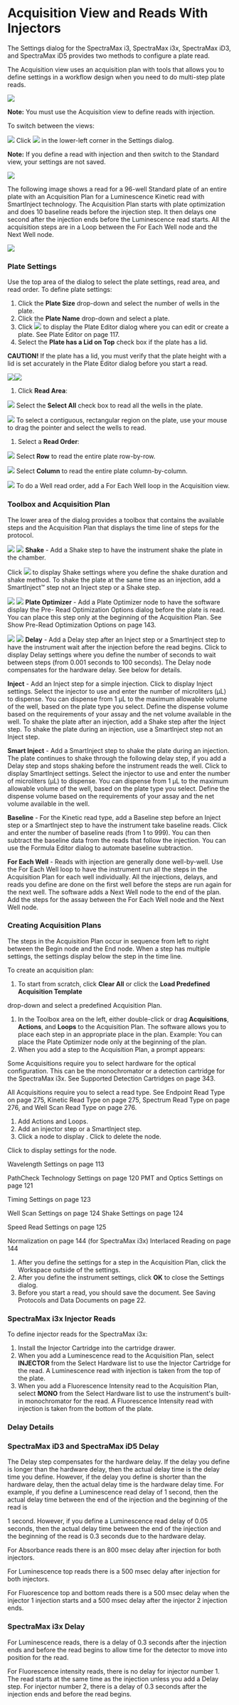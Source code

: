 # Acquisition View and Reads With Injectors

The Settings dialog for the SpectraMax i3, SpectraMax i3x, SpectraMax iD3, and SpectraMax iD5 provides two methods to configure a plate read.

The Acquisition view uses an acquisition plan with tools that allows you to define settings in a workflow design when you need to do multi-step plate reads.

![](<../../../.gitbook/assets/1 (7) (1) (1) (1) (1).png>)

**Note:** You must use the Acquisition view to define reads with injection.

To switch between the views:

![](<../../../.gitbook/assets/2 (7) (1) (1) (1) (1).png>) Click ![](<../../../.gitbook/assets/3 (3) (1) (1).jpeg>) in the lower-left corner in the Settings dialog.

**Note:** If you define a read with injection and then switch to the Standard view, your settings are not saved.

![](<../../../.gitbook/assets/4 (11) (1) (1).png>)

The following image shows a read for a 96-well Standard plate of an entire plate with an Acquisition Plan for a Luminescence Kinetic read with SmartInject technology. The Acquisition Plan starts with plate optimization and does 10 baseline reads before the injection step. It then delays one second after the injection ends before the Luminescence read starts. All the acquisition steps are in a Loop between the For Each Well node and the Next Well node.

![](<../../../.gitbook/assets/5 (2) (1).jpeg>)

### Plate Settings

Use the top area of the dialog to select the plate settings, read area, and read order. To define plate settings:

1. Click the **Plate Size** drop-down and select the number of wells in the plate.
2. Click the **Plate Name** drop-down and select a plate.
3. Click ![](<../../../.gitbook/assets/6 (2) (1).jpeg>) to display the Plate Editor dialog where you can edit or create a plate. See Plate Editor on page 117.
4. Select the **Plate has a Lid on Top** check box if the plate has a lid.

**CAUTION!** If the plate has a lid, you must verify that the plate height with a lid is set accurately in the Plate Editor dialog before you start a read.

![](<../../../.gitbook/assets/7 (4) (1) (1).png>)![](<../../../.gitbook/assets/8 (4) (1) (1).png>)

1. Click **Read Area**:

![](<../../../.gitbook/assets/9 (4) (1) (1).png>) Select the **Select All** check box to read all the wells in the plate.

![](<../../../.gitbook/assets/10 (2) (1) (1) (1).png>) To select a contiguous, rectangular region on the plate, use your mouse to drag the pointer and select the wells to read.

1. Select a **Read Order**:

![](<../../../.gitbook/assets/11 (2) (1) (1) (1).png>) Select **Row** to read the entire plate row-by-row.

![](<../../../.gitbook/assets/12 (4) (1).png>) Select **Column** to read the entire plate column-by-column.

![](<../../../.gitbook/assets/13 (4) (1).png>) To do a Well read order, add a For Each Well loop in the Acquisition view.

### Toolbox and Acquisition Plan

The lower area of the dialog provides a toolbox that contains the available steps and the Acquisition Plan that displays the time line of steps for the protocol.

![](<../../../.gitbook/assets/14 (3) (1) (1).png>) ![](<../../../.gitbook/assets/15 (3).jpeg>) **Shake** - Add a Shake step to have the instrument shake the plate in the chamber.

Click ![](<../../../.gitbook/assets/16 (3) (1) (1).png>) to display Shake settings where you define the shake duration and shake method. To shake the plate at the same time as an injection, add a SmartInject™ step not an Inject step or a Shake step.

![](<../../../.gitbook/assets/17 (4) (1) (1).png>) ![](<../../../.gitbook/assets/18 (2).jpeg>) **Plate Optimizer** - Add a Plate Optimizer node to have the software display the Pre- Read Optimization Options dialog before the plate is read. You can place this step only at the beginning of the Acquisition Plan. See Show Pre-Read Optimization Options on page 143.

![](<../../../.gitbook/assets/19 (2) (1) (1).png>) ![](<../../../.gitbook/assets/20 (1) (1) (1).jpeg>) **Delay** - Add a Delay step after an Inject step or a SmartInject step to have the instrument wait after the injection before the read begins. Click  to display Delay settings where you define the number of seconds to wait between steps (from 0.001 seconds to 100 seconds). The Delay node compensates for the hardware delay. See below for details.

&#x20; **Inject** - Add an Inject step for a simple injection. Click  to display Inject settings. Select the injector to use and enter the number of microliters (μL) to dispense. You can dispense from 1 μL to the maximum allowable volume of the well, based on the plate type you select. Define the dispense volume based on the requirements of your assay and the net volume available in the well. To shake the plate after an injection, add a Shake step after the Inject step. To shake the plate during an injection, use a SmartInject step not an Inject step.

&#x20; **Smart Inject** - Add a SmartInject step to shake the plate during an injection. The plate continues to shake through the following delay step, if you add a Delay step and stops shaking before the instrument reads the well. Click  to display SmartInject settings. Select the injector to use and enter the number of microliters (μL) to dispense. You can dispense from 1 μL to the maximum allowable volume of the well, based on the plate type you select. Define the dispense volume based on the requirements of your assay and the net volume available in the well.

&#x20; **Baseline** - For the Kinetic read type, add a Baseline step before an Inject step or a SmartInject step to have the instrument take baseline reads. Click  and enter the number of baseline reads (from 1 to 999). You can then subtract the baseline data from the reads that follow the injection. You can use the Formula Editor dialog to automate baseline subtraction.

&#x20; **For Each Well** - Reads with injection are generally done well-by-well. Use the For Each Well loop to have the instrument run all the steps in the Acquisition Plan for each well individually. All the injections, delays, and reads you define are done on the first well before the steps are run again for the next well. The software adds a Next Well node to the end of the plan. Add the steps for the assay between the For Each Well node and the Next Well node.

### Creating Acquisition Plans

The steps in the Acquisition Plan occur in sequence from left to right between the Begin node and the End node. When a step has multiple settings, the settings display below the step in the time line.

To create an acquisition plan:

1. To start from scratch, click **Clear All** or click the **Load Predefined Acquisition Template**

drop-down and select a predefined Acquisition Plan.

1. In the Toolbox area on the left, either double-click or drag **Acquisitions**, **Actions**, and **Loops** to the Acquisition Plan. The software allows you to place each step in an appropriate place in the plan. Example: You can place the Plate Optimizer node only at the beginning of the plan.
2. When you add a step to the Acquisition Plan, a prompt appears:

&#x20;Some Acquisitions require you to select hardware for the optical configuration. This can be the monochromator or a detection cartridge for the SpectraMax i3x. See Supported Detection Cartridges on page 343.

&#x20;All Acquisitions require you to select a read type. See Endpoint Read Type on page 275, Kinetic Read Type on page 275, Spectrum Read Type on page 276, and Well Scan Read Type on page 276.

1. Add Actions and Loops.
2. Add an injector step or a SmartInject step.
3. Click a node to display .  Click  to delete the node.

&#x20;Click  to display settings for the node.

&#x20;Wavelength Settings on page 113

&#x20;PathCheck Technology Settings on page 120  PMT and Optics Settings on page 121

&#x20;Timing Settings on page 123

&#x20;Well Scan Settings on page 124  Shake Settings on page 124

&#x20;Speed Read Settings on page 125

&#x20;Normalization on page 144 (for SpectraMax i3x)  Interlaced Reading on page 144

1. After you define the settings for a step in the Acquisition Plan, click the Workspace outside of the settings.
2. After you define the instrument settings, click **OK** to close the Settings dialog.
3. Before you start a read, you should save the document. See Saving Protocols and Data Documents on page 22.

### SpectraMax i3x Injector Reads

To define injector reads for the SpectraMax i3x:

1. Install the Injector Cartridge into the cartridge drawer.
2. When you add a Luminescence read to the Acquisition Plan, select **INJECTOR** from the Select Hardware list to use the Injector Cartridge for the read. A Luminescence read with injection is taken from the top of the plate.
3. When you add a Fluorescence Intensity read to the Acquisition Plan, select **MONO** from the Select Hardware list to use the instrument's built-in monochromator for the read. A Fluorescence Intensity read with injection is taken from the bottom of the plate.

### Delay Details

### SpectraMax iD3 and SpectraMax iD5 Delay

The Delay step compensates for the hardware delay. If the delay you define is longer than the hardware delay, then the actual delay time is the delay time you define. However, if the delay you define is shorter than the hardware delay, then the actual delay time is the hardware delay time. For example, if you define a Luminescence read delay of 1 second, then the actual delay time between the end of the injection and the beginning of the read is

1 second. However, if you define a Luminescence read delay of 0.05 seconds, then the actual delay time between the end of the injection and the beginning of the read is 0.3 seconds due to the hardware delay.

&#x20;For Absorbance reads there is an 800 msec delay after injection for both injectors.

&#x20;For Luminescence top reads there is a 500 msec delay after injection for both injectors.

&#x20;For Fluorescence top and bottom reads there is a 500 msec delay when the injector 1 injection starts and a 500 msec delay after the injector 2 injection ends.

### SpectraMax i3x Delay

&#x20;For Luminescence reads, there is a delay of 0.3 seconds after the injection ends and before the read begins to allow time for the detector to move into position for the read.

&#x20;For Fluorescence intensity reads, there is no delay for injector number 1. The read starts at the same time as the injection unless you add a Delay step. For injector number 2, there is a delay of 0.3 seconds after the injection ends and before the read begins.
